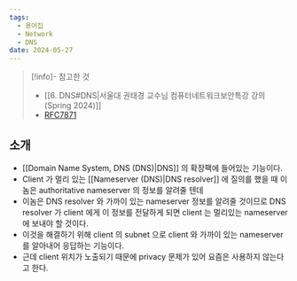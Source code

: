 ```yaml
---
tags:
  - 용어집
  - Network
  - DNS
date: 2024-05-27
---
```

> [!info]- 참고한 것
> - [[6. DNS#DNS|서울대 권태경 교수님 컴퓨터네트워크보안특강 강의 (Spring 2024)]]
> - [RFC7871](https://datatracker.ietf.org/doc/html/rfc7871)

## 소개

- [[Domain Name System, DNS (DNS)|DNS]] 의 확장팩에 들어있는 기능이다.
- Client 가 멀리 있는 [[Nameserver (DNS)|DNS resolver]] 에 질의를 했을 때 이놈은 authoritative nameserver 의 정보를 알려줄 텐데
- 이놈은 DNS resolver 와 가까이 있는 nameserver 정보를 알려줄 것이므로 DNS resolver 가 client 에게 이 정보를 전달하게 되면 client 는 멀리있는 nameserver 에 보내야 할 것이다.
- 이것을 해결하기 위해 client 의 subnet 으로 client 와 가까이 있는 nameserver 를 알아내어 응답하는 기능이다.
- 근데 client 위치가 노출되기 때문에 privacy 문제가 있어 요즘은 사용하지 않는다고 한다.
